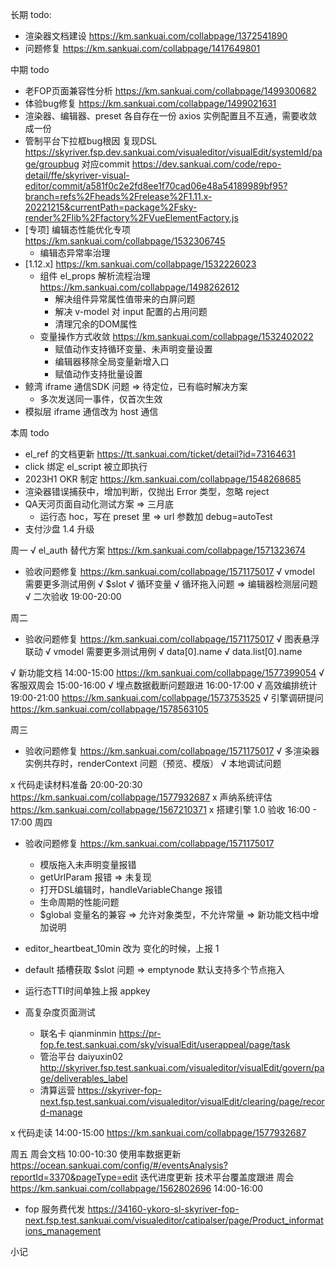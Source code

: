 长期 todo:
  - 渲染器文档建设 https://km.sankuai.com/collabpage/1372541890
  - 问题修复 https://km.sankuai.com/collabpage/1417649801

中期 todo
  - 老FOP页面兼容性分析 https://km.sankuai.com/collabpage/1499300682
  - 体验bug修复 https://km.sankuai.com/collabpage/1499021631
  - 渲染器、编辑器、preset 各自存在一份 axios 实例配置且不互通，需要收敛成一份
  - 管制平台下拉框bug根因
    复现DSL https://skyriver.fsp.dev.sankuai.com/visualeditor/visualEdit/systemId/page/groupbug
    对应commit https://dev.sankuai.com/code/repo-detail/ffe/skyriver-visual-editor/commit/a581f0c2e2fd8ee1f70cad06e48a54189989bf95?branch=refs%2Fheads%2Frelease%2F1.11.x-20221215&currentPath=package%2Fsky-render%2Flib%2Ffactory%2FVueElementFactory.js
  - [专项] 编辑态性能优化专项 https://km.sankuai.com/collabpage/1532306745
    - 编辑态异常率治理
  - [1.12.x] https://km.sankuai.com/collabpage/1532226023
    - 组件 el_props 解析流程治理 https://km.sankuai.com/collabpage/1498262612
      - 解决组件异常属性值带来的白屏问题
      - 解决 v-model 对 input 配置的占用问题
      - 清理冗余的DOM属性
    - 变量操作方式收敛 https://km.sankuai.com/collabpage/1532402022
      - 赋值动作支持循环变量、未声明变量设置
      - 编辑器移除全局变量新增入口
      - 赋值动作支持批量设置
  - 鲸湾 iframe 通信SDK 问题 => 待定位，已有临时解决方案
    - 多次发送同一事件，仅首次生效
  - 模拟层 iframe 通信改为 host 通信
  
本周 todo
  - el_ref 的文档更新 https://tt.sankuai.com/ticket/detail?id=73164631
  - click 绑定 el_script 被立即执行
  - 2023H1 OKR 制定 https://km.sankuai.com/collabpage/1548268685
  - 渲染器错误捕获中，增加判断，仅抛出 Error 类型，忽略 reject
  - QA天河页面自动化测试方案 => 三月底
    - 运行态 hoc，写在 preset 里 => url 参数加 debug=autoTest
  - 支付沙盘 1.4 升级

周一
  √ el_auth 替代方案 https://km.sankuai.com/collabpage/1571323674
  - 验收问题修复 https://km.sankuai.com/collabpage/1571175017
    √ vmodel 需要更多测试用例
      √ $slot
      √ 循环变量
    √ 循环拖入问题 => 编辑器检测层问题
  √ 二次验收 19:00-20:00

周二
  - 验收问题修复 https://km.sankuai.com/collabpage/1571175017
    √ 图表悬浮联动
    √ vmodel 需要更多测试用例
      √ data[0].name
      √ data.list[0].name

  √ 新功能文档 14:00-15:00 https://km.sankuai.com/collabpage/1577399054
  √ 客服双周会 15:00-16:00
  √ 埋点数据截断问题跟进 16:00-17:00
  √ 高效编排统计 19:00-21:00 https://km.sankuai.com/collabpage/1573753525
  √ 引擎调研提问 https://km.sankuai.com/collabpage/1578563105

周三
  - 验收问题修复 https://km.sankuai.com/collabpage/1571175017
    √ 多渲染器实例共存时，renderContext 问题（预览、模版）
    √ 本地调试问题

  x 代码走读材料准备 20:00-20:30 https://km.sankuai.com/collabpage/1577932687
  x 声纳系统评估  https://km.sankuai.com/collabpage/1567210371
  x 搭建引擎 1.0 验收 16:00 - 17:00
周四
  - 验收问题修复 https://km.sankuai.com/collabpage/1571175017
    - 模版拖入未声明变量报错
    - getUrlParam 报错 => 未复现
    - 打开DSL编辑时，handleVariableChange 报错
    - 生命周期的性能问题
    - $global 变量名的兼容
      => 允许对象类型，不允许常量
      => 新功能文档中增加说明

  - editor_heartbeat_10min 改为 变化的时候，上报 1
  - default 插槽获取 $slot 问题 => emptynode 默认支持多个节点拖入
  - 运行态TTI时间单独上报 appkey

  - 高复杂度页面测试
    - 联名卡 qianminmin https://pr-fop.fe.test.sankuai.com/sky/visualEdit/userappeal/page/task
    - 管治平台 daiyuxin02 http://skyriver.fsp.test.sankuai.com/visualeditor/visualEdit/govern/page/deliverables_label
    - 清算运营 https://skyriver-fop-next.fsp.test.sankuai.com/visualeditor/visualEdit/clearing/page/record-manage
  
  x 代码走读 14:00-15:00 https://km.sankuai.com/collabpage/1577932687

周五
  周会文档 10:00-10:30
    使用率数据更新 https://ocean.sankuai.com/config/#/eventsAnalysis?reportId=3370&pageType=edit
    迭代进度更新
    技术平台覆盖度跟进
  周会 https://km.sankuai.com/collabpage/1562802696 14:00-16:00

  - fop 服务费代发 https://34160-ykoro-sl-skyriver-fop-next.fsp.test.sankuai.com/visualeditor/catipalser/page/Product_informations_management

小记

